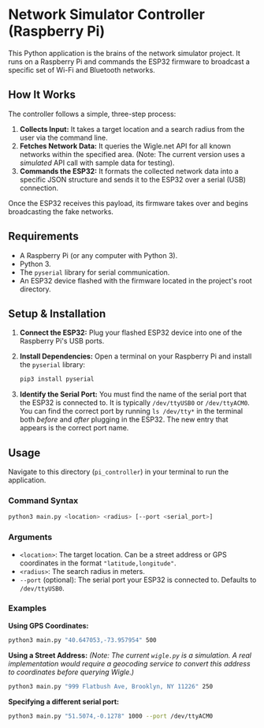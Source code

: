# Network Simulator Controller (Raspberry Pi)

This Python application is the brains of the network simulator project. It runs on a Raspberry Pi and commands the ESP32 firmware to broadcast a specific set of Wi-Fi and Bluetooth networks.

## How It Works

The controller follows a simple, three-step process:

1.  **Collects Input:** It takes a target location and a search radius from the user via the command line.
2.  **Fetches Network Data:** It queries the Wigle.net API for all known networks within the specified area. (Note: The current version uses a *simulated* API call with sample data for testing).
3.  **Commands the ESP32:** It formats the collected network data into a specific JSON structure and sends it to the ESP32 over a serial (USB) connection.

Once the ESP32 receives this payload, its firmware takes over and begins broadcasting the fake networks.

## Requirements

*   A Raspberry Pi (or any computer with Python 3).
*   Python 3.
*   The `pyserial` library for serial communication.
*   An ESP32 device flashed with the firmware located in the project's root directory.

## Setup & Installation

1.  **Connect the ESP32:** Plug your flashed ESP32 device into one of the Raspberry Pi's USB ports.

2.  **Install Dependencies:** Open a terminal on your Raspberry Pi and install the `pyserial` library:
    ```bash
    pip3 install pyserial
    ```

3.  **Identify the Serial Port:** You must find the name of the serial port that the ESP32 is connected to. It is typically `/dev/ttyUSB0` or `/dev/ttyACM0`. You can find the correct port by running `ls /dev/tty*` in the terminal both *before* and *after* plugging in the ESP32. The new entry that appears is the correct port name.

## Usage

Navigate to this directory (`pi_controller`) in your terminal to run the application.

### Command Syntax
```bash
python3 main.py <location> <radius> [--port <serial_port>]
```

### Arguments
*   `<location>`: The target location. Can be a street address or GPS coordinates in the format `"latitude,longitude"`.
*   `<radius>`: The search radius in meters.
*   `--port` (optional): The serial port your ESP32 is connected to. Defaults to `/dev/ttyUSB0`.

### Examples

**Using GPS Coordinates:**
```bash
python3 main.py "40.647053,-73.957954" 500
```

**Using a Street Address:**
*(Note: The current `wigle.py` is a simulation. A real implementation would require a geocoding service to convert this address to coordinates before querying Wigle.)*
```bash
python3 main.py "999 Flatbush Ave, Brooklyn, NY 11226" 250
```

**Specifying a different serial port:**
```bash
python3 main.py "51.5074,-0.1278" 1000 --port /dev/ttyACM0
```
